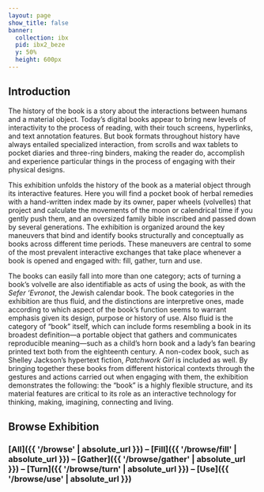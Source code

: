 ```yaml
---
layout: page
show_title: false
banner:
  collection: ibx
  pid: ibx2_beze
  y: 50%
  height: 600px
---
```

## Introduction

The history of the book is a story about the interactions between humans and a material object. Today’s digital books appear to bring new levels of interactivity to the process of reading, with their touch screens, hyperlinks, and text annotation features. But book formats throughout history have always entailed specialized interaction, from scrolls and wax tablets to pocket diaries and three-ring binders, making the reader do, accomplish and experience particular things in the process of engaging with their physical designs.

This exhibition unfolds the history of the book as a material object through its interactive features. Here you will find a pocket book of herbal remedies with a hand-written index made by its owner, paper wheels (volvelles) that project and calculate the movements of the moon or calendrical time if you gently push them, and an oversized family bible inscribed and passed down by several generations. The exhibition is organized around the key maneuvers that bind and identify books structurally and conceptually as books across different time periods. These maneuvers are central to some of the most prevalent interactive exchanges that take place whenever a book is opened and engaged with: fill, gather, turn and use.

The books can easily fall into more than one category; acts of turning a book’s volvelle are also identifiable as acts of using the book, as with the <i>Sefer ‘Evronot</i>, the Jewish calendar book. The book categories in the exhibition are thus fluid, and the distinctions are interpretive ones, made according to which aspect of the book’s function seems to warrant emphasis given its design, purpose or history of use. Also fluid is the category of “book” itself, which can include forms resembling a book in its broadest definition—a portable object that gathers and communicates reproducible meaning—such as a child’s horn book and a lady’s fan bearing printed text both from the eighteenth century. A non-codex book, such as Shelley Jackson’s hypertext fiction, <i>Patchwork Girl</i> is included as well. By bringing together these books from different historical contexts through the gestures and actions carried out when engaging with them, the exhibition demonstrates the following: the “book” is a highly flexible structure, and its material features are critical to its role as an interactive technology for thinking, making, imagining, connecting and living.


## Browse Exhibition

### [All]({{ '/browse' | absolute_url }}) – [Fill]({{ '/browse/fill' | absolute_url }}) – [Gather]({{ '/browse/gather' | absolute_url }}) – [Turn]({{ '/browse/turn' | absolute_url }}) – [Use]({{ '/browse/use' | absolute_url }})
